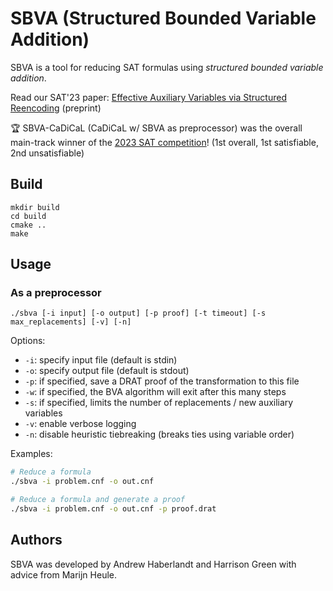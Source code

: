 # SBVA (Structured Bounded Variable Addition)

SBVA is a tool for reducing SAT formulas using _structured bounded variable addition_.

Read our SAT'23 paper: [Effective Auxiliary Variables via Structured
Reencoding](https://arxiv.org/pdf/2307.01904.pdf) (preprint)

🏆 SBVA-CaDiCaL (CaDiCaL w/ SBVA as preprocessor) was the overall main-track
winner of the [2023 SAT competition](https://satcompetition.github.io/2023/)!
(1st overall, 1st satisfiable, 2nd unsatisfiable)

## Build

```
mkdir build
cd build
cmake ..
make
```

## Usage

### As a preprocessor

```
./sbva [-i input] [-o output] [-p proof] [-t timeout] [-s max_replacements] [-v] [-n]
```

Options:
* `-i`: specify input file (default is stdin)
* `-o`: specify output file (default is stdout)
* `-p`: if specified, save a DRAT proof of the transformation to this file
* `-w`: if specified, the BVA algorithm will exit after this many steps
* `-s`: if specified, limits the number of replacements / new auxiliary variables
* `-v`: enable verbose logging
* `-n`: disable heuristic tiebreaking (breaks ties using variable order)

Examples:

```sh
# Reduce a formula
./sbva -i problem.cnf -o out.cnf

# Reduce a formula and generate a proof
./sbva -i problem.cnf -o out.cnf -p proof.drat
```

## Authors

SBVA was developed by Andrew Haberlandt and Harrison Green with advice from Marijn Heule.
